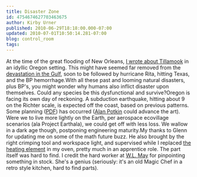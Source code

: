 ```yaml
---
title: Disaster Zone
id: 4754674627703463675
author: Kirby Urner
published: 2010-06-29T18:18:00.000-07:00
updated: 2010-07-01T10:50:14.281-07:00
blog: control_room
tags: 
---
```


At the time of the great flooding of New Orleans, [I wrote about Tillamook](http://mybizmo.blogspot.com/2005/09/tillamook.html) in an idyllic Oregon setting.  This might have seemed far removed from the [devastation in the Gulf](http://controlroom.blogspot.com/2006/02/levee-town.html), soon to be followed by hurricane Rita, hitting Texas, and the BP hemorrhage.With all these past and looming natural disasters, plus BP's, you might wonder why humans also inflict disaster upon themselves.  Could any species be this dysfunctional and survive?Oregon is facing its own day of reckoning.  A subduction earthquake, hitting about 9 on the Richter scale, is expected off the coast, based on previous patterns.  Some planning ([PDF](http://www.crew.org/PDFs/CREWSubductionZoneSmall.pdf)) has occurred ([Alan Potkin](http://worldgame.blogspot.com/2010/06/asian-scholar-visits.html) could advance the art). Were we to live more lightly on the Earth, per aerospace ecovillage scenarios (ala Project Earthala), we could get off with less loss. We wallow in a dark age though, postponing engineering maturity.My thanks to Glenn for updating me on some of the math future buzz.  He also brought by the right crimping tool and workspace light, and supervised while I replaced [the heating element](http://worldgame.blogspot.com/2010/06/conspiracies.html) in my oven, pretty much in an apprentice role.  The part itself was hard to find.  I credit the hard worker at [W.L. May](http://www.wlmay.com/) for pinpointing something in stock.  She's a genius (seriously: it's an old Magic Chef in a retro style kitchen, hard to find parts).